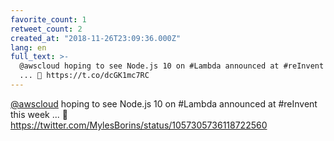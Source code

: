 ```yaml
---
favorite_count: 1
retweet_count: 2
created_at: "2018-11-26T23:09:36.000Z"
lang: en
full_text: >-
  @awscloud hoping to see Node.js 10 on #Lambda announced at #reInvent this week
  ... 🙏 https://t.co/dcGK1mc7RC
---
```


[@awscloud](https://twitter.com/awscloud) hoping to see Node.js 10 on #Lambda
announced at #reInvent this week ... 🙏
<https://twitter.com/MylesBorins/status/1057305736118722560>
